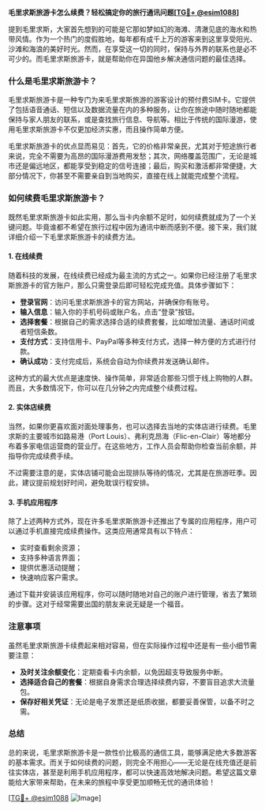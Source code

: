 **毛里求斯旅游卡怎么续费？轻松搞定你的旅行通讯问题[[TG💪+ @esim1088](https://t.me/s/esim1088)]**

提到毛里求斯，大家首先想到的可能是它那如梦如幻的海滩、清澈见底的海水和热带风情。作为一个热门的度假胜地，每年都有成千上万的游客来到这里享受阳光、沙滩和海浪的美好时光。然而，在享受这一切的同时，保持与外界的联系也是必不可少的。而毛里求斯旅游卡，就是帮助你在异国他乡解决通信问题的最佳选择。

### 什么是毛里求斯旅游卡？

毛里求斯旅游卡是一种专门为来毛里求斯旅游的游客设计的预付费SIM卡。它提供了包括语音通话、短信以及数据流量在内的多种服务，让你在旅途中随时随地都能保持与家人朋友的联系，或是查找旅行信息、导航等。相比于传统的国际漫游，使用毛里求斯旅游卡不仅更加经济实惠，而且操作简单方便。

毛里求斯旅游卡的优点显而易见：首先，它的价格非常亲民，尤其对于短途旅行者来说，完全不需要为高昂的国际漫游费用发愁；其次，网络覆盖范围广，无论是城市还是偏远地区，都能享受到稳定的信号连接；最后，购买和激活都非常便捷，大部分情况下，你甚至不需要亲自到当地购买，直接在线上就能完成整个流程。

### 如何续费毛里求斯旅游卡？

既然毛里求斯旅游卡如此实用，那么当卡内余额不足时，如何续费就成为了一个关键问题。毕竟谁都不希望在旅行过程中因为通讯中断而感到不便。接下来，我们就详细介绍一下毛里求斯旅游卡的续费方法。

#### 1. 在线续费

随着科技的发展，在线续费已经成为最主流的方式之一。如果你已经注册了毛里求斯旅游卡的官方账户，那么只需登录后即可轻松完成充值。具体步骤如下：

- **登录官网**：访问毛里求斯旅游卡的官方网站，并确保你有账号。
- **输入信息**：输入你的手机号码或账户名，点击“登录”按钮。
- **选择套餐**：根据自己的需求选择合适的续费套餐，比如增加流量、通话时间或者短信条数。
- **支付方式**：支持信用卡、PayPal等多种支付方式，选择一种方便的方式进行付款。
- **确认成功**：支付完成后，系统会自动为你续费并发送确认邮件。

这种方式的最大优点是速度快、操作简单，非常适合那些习惯于线上购物的人群。而且，大多数情况下，你可以在几分钟之内完成整个续费过程。

#### 2. 实体店续费

当然，如果你更喜欢面对面处理事务，也可以选择去当地的实体店进行续费。毛里求斯的主要城市如路易港（Port Louis）、弗利克昂海（Flic-en-Clair）等地都分布着多家电信运营商的营业厅。在这些地方，工作人员会帮助你检查当前余额，并指导你完成续费手续。

不过需要注意的是，实体店铺可能会出现排队等待的情况，尤其是在旅游旺季。因此，建议提前规划好时间，避免耽误行程安排。

#### 3. 手机应用程序

除了上述两种方式外，现在许多毛里求斯旅游卡还推出了专属的应用程序，用户可以通过手机直接完成续费操作。这类应用通常具有以下特点：

- 实时查看剩余资源；
- 支持多种语言界面；
- 提供优惠活动提醒；
- 快速响应客户需求。

通过下载并安装该应用程序，你可以随时随地对自己的账户进行管理，省去了繁琐的步骤。这对于经常需要出国的朋友来说无疑是一个福音。

### 注意事项

虽然毛里求斯旅游卡续费起来相对容易，但在实际操作过程中还是有一些小细节需要注意：

- **及时关注余额变化**：定期查看卡内余额，以免因超支导致服务中断。
- **选择适合自己的套餐**：根据自身需求合理选择续费内容，不要盲目追求大流量包。
- **保存好相关凭证**：无论是电子发票还是纸质收据，都要妥善保管，以备不时之需。

### 总结

总的来说，毛里求斯旅游卡是一款性价比极高的通信工具，能够满足绝大多数游客的基本需求。而关于如何续费的问题，则完全不用担心——无论是在线充值还是前往实体店，甚至是利用手机应用程序，都可以快速高效地解决问题。希望这篇文章能给大家带来帮助，在未来的旅程中享受更加顺畅无忧的通讯体验！

[[TG💪+ @esim1088](https://t.me/s/esim1088) ![Image](https://i.postimg.cc/4NQfJmqS/Snipaste-2025-05-13-00-14-12.png)]